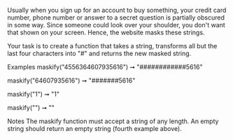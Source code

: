 Usually when you sign up for an account to buy something, your credit card number, phone number or answer to a secret question is partially obscured in some way. Since someone could look over your shoulder, you don't want that shown on your screen. Hence, the website masks these strings.

Your task is to create a function that takes a string, transforms all but the last four characters into "#" and returns the new masked string.

Examples
maskify("4556364607935616") ➞ "############5616"

maskify("64607935616") ➞ "#######5616"

maskify("1") ➞ "1"

maskify("") ➞ ""

Notes
The maskify function must accept a string of any length.
An empty string should return an empty string (fourth example above).